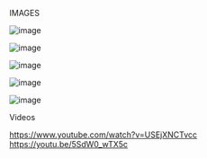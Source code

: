 IMAGES


![image](https://user-images.githubusercontent.com/94165479/143161821-bc40b931-3ef2-4d8d-a541-5a0d50a40b18.png)

![image](https://user-images.githubusercontent.com/94165479/143161975-0b8ff10b-cd12-44cf-b354-6e879c1b6dad.png)

![image](https://user-images.githubusercontent.com/94165479/143162045-b7d40ff9-2b88-49bf-82b2-8963003c3b6c.png)

![image](https://user-images.githubusercontent.com/94165479/143162132-c2a93c48-ffcd-4583-bc57-5f868aa1cffd.png)

![image](https://user-images.githubusercontent.com/94165479/143162229-84051f06-54ce-4d73-9319-eb044870be30.png)


Videos

https://www.youtube.com/watch?v=USEjXNCTvcc
       https://youtu.be/5SdW0_wTX5c
